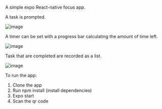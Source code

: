 A simple expo  React-native focus app.

A task is prompted.

![image](https://user-images.githubusercontent.com/99849832/190497341-0aec664e-384e-4cb3-a669-13263746e177.png)

A timer can be set with a progress bar calculating the amount of time left.

![image](https://user-images.githubusercontent.com/99849832/190497536-13d4cb9b-6e7c-45ab-85c0-e7d86f625a69.png)

Task that are completed are recorded as a list.

![image](https://user-images.githubusercontent.com/99849832/190497690-2cc24996-569b-456e-9a8a-221a43877936.png)


To run the app:
1. Clone the app
2. Run npm install (install dependencies)
3. Expo start
4. Scan the qr code
